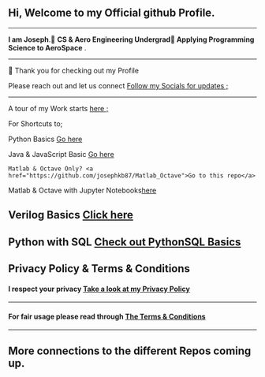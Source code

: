 ##  Hi, Welcome to my Official github Profile.
---
 **I am Joseph**.👀 **CS & Aero Engineering Undergrad👋 Applying Programming Science to AeroSpace** .

---
  🌱   Thank you for checking out my Profile 

 
   Please reach out and let us connect  <a href="https://github.com/josephkb87">Follow my Socials for updates ;</a> 

---
 A tour of  my  Work starts <a href="https://github.com/josephkb87">here ;</a> 
 
 For Shortcuts to; 

  Python Basics  <a href="https://github.com/josephkb87/PythonBasics">Go here</a> 

 Java & JavaScript Basic <a href="https://github.com/josephkb87/Java_JS_Basics_n_Projects">Go here</a> 
  
    Matlab & Octave Only? <a href="https://github.com/josephkb87/Matlab_Octave">Go to this repo</a> 
  
  Matlab & Octave with Jupyter Notebooks<a href="https://github.com/josephkb87/JuMatOct">here</a> 
  
  Verilog Basics <a href="https://github.com/josephkb87/VerilogBasics">Click here</a> 
 ---
 Python with SQL <a href="https://github.com/josephkb87/PySQLDB">Check out PythonSQL Basics</a> 
 ---
Privacy Policy & Terms & Conditions
 ---
####  I respect your privacy <a href="https://www.privacypolicygenerator.info/">Take a look at my Privacy Policy</a> 
---
  ####  For fair usage please read through <a href="https://www.termsandconditionsgenerator.com/live.php?token=KlLRN36WWN5xtwgjex6GHzRi595mJs7U">The Terms & Conditions</a> 
 ---
 
 More connections to the different Repos coming up. 
---
  <!---
  josephkb87/josephkb87 is a ✨ special ✨ repository because its `README.md` (this file) appears on your GitHub profile.
  You can click the Preview link to take a look at your changes.
  --->



